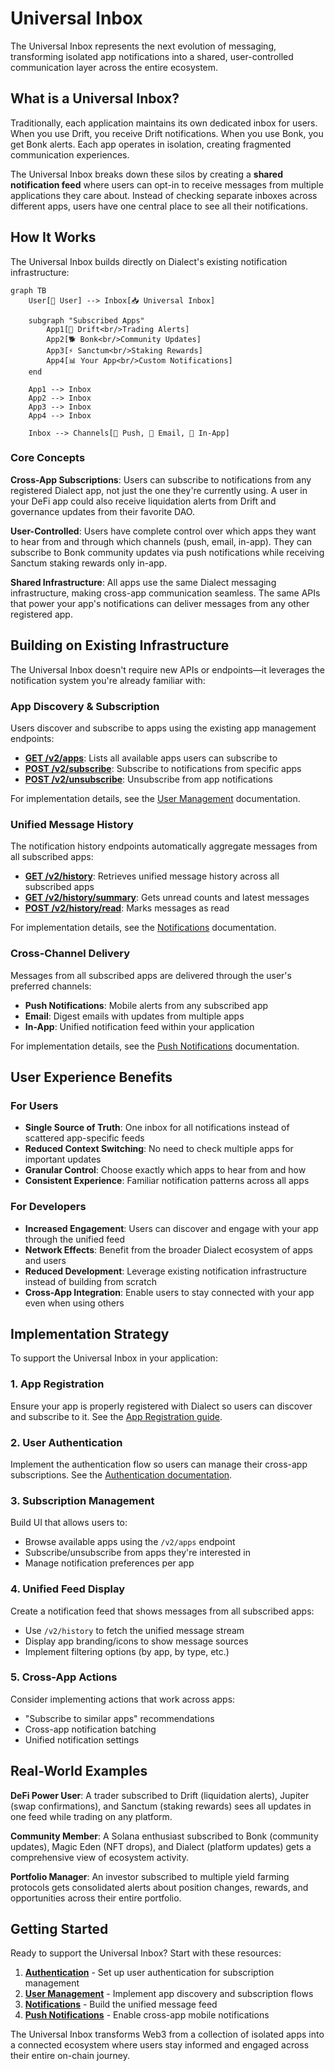 # Universal Inbox

The Universal Inbox represents the next evolution of messaging, transforming isolated app notifications into a shared, user-controlled communication layer across the entire ecosystem.

## What is a Universal Inbox?

Traditionally, each application maintains its own dedicated inbox for users. When you use Drift, you receive Drift notifications. When you use Bonk, you get Bonk alerts. Each app operates in isolation, creating fragmented communication experiences.

The Universal Inbox breaks down these silos by creating a **shared notification feed** where users can opt-in to receive messages from multiple applications they care about. Instead of checking separate inboxes across different apps, users have one central place to see all their notifications.

## How It Works

The Universal Inbox builds directly on Dialect's existing notification infrastructure:

```mermaid
graph TB
    User[👤 User] --> Inbox[📥 Universal Inbox]
    
    subgraph "Subscribed Apps"
        App1[🏦 Drift<br/>Trading Alerts]
        App2[🐕 Bonk<br/>Community Updates] 
        App3[⚡ Sanctum<br/>Staking Rewards]
        App4[📊 Your App<br/>Custom Notifications]
    end
    
    App1 --> Inbox
    App2 --> Inbox
    App3 --> Inbox
    App4 --> Inbox
    
    Inbox --> Channels[📱 Push, 📧 Email, 🔔 In-App]
```

### Core Concepts

**Cross-App Subscriptions**: Users can subscribe to notifications from any registered Dialect app, not just the one they're currently using. A user in your DeFi app could also receive liquidation alerts from Drift and governance updates from their favorite DAO.

**User-Controlled**: Users have complete control over which apps they want to hear from and through which channels (push, email, in-app). They can subscribe to Bonk community updates via push notifications while receiving Sanctum staking rewards only in-app.

**Shared Infrastructure**: All apps use the same Dialect messaging infrastructure, making cross-app communication seamless. The same APIs that power your app's notifications can deliver messages from any other registered app.

## Building on Existing Infrastructure

The Universal Inbox doesn't require new APIs or endpoints—it leverages the notification system you're already familiar with:

### App Discovery & Subscription

Users discover and subscribe to apps using the existing app management endpoints:

- **[GET /v2/apps](https://alerts-api.dial.to/docs#tag/subscriber/GET/v2/apps)**: Lists all available apps users can subscribe to
- **[POST /v2/subscribe](https://alerts-api.dial.to/docs#tag/subscriber/POST/v2/subscribe)**: Subscribe to notifications from specific apps
- **[POST /v2/unsubscribe](https://alerts-api.dial.to/docs#tag/subscriber/POST/v2/unsubscribe)**: Unsubscribe from app notifications

For implementation details, see the [User Management](./user-management.md) documentation.

### Unified Message History

The notification history endpoints automatically aggregate messages from all subscribed apps:

- **[GET /v2/history](https://alerts-api.dial.to/docs#tag/subscriber/GET/v2/history)**: Retrieves unified message history across all subscribed apps
- **[GET /v2/history/summary](https://alerts-api.dial.to/docs#tag/subscriber/GET/v2/history/summary)**: Gets unread counts and latest messages
- **[POST /v2/history/read](https://alerts-api.dial.to/docs#tag/subscriber/POST/v2/history/read)**: Marks messages as read

For implementation details, see the [Notifications](./api/notifications.md) documentation.

### Cross-Channel Delivery

Messages from all subscribed apps are delivered through the user's preferred channels:

- **Push Notifications**: Mobile alerts from any subscribed app
- **Email**: Digest emails with updates from multiple apps  
- **In-App**: Unified notification feed within your application

For implementation details, see the [Push Notifications](./api/push-notifications.md) documentation.

## User Experience Benefits

### For Users
- **Single Source of Truth**: One inbox for all notifications instead of scattered app-specific feeds
- **Reduced Context Switching**: No need to check multiple apps for important updates
- **Granular Control**: Choose exactly which apps to hear from and how
- **Consistent Experience**: Familiar notification patterns across all apps

### For Developers
- **Increased Engagement**: Users can discover and engage with your app through the unified feed
- **Network Effects**: Benefit from the broader Dialect ecosystem of apps and users
- **Reduced Development**: Leverage existing notification infrastructure instead of building from scratch
- **Cross-App Integration**: Enable users to stay connected with your app even when using others

## Implementation Strategy

To support the Universal Inbox in your application:

### 1. App Registration
Ensure your app is properly registered with Dialect so users can discover and subscribe to it. See the [App Registration guide](../setup/register-app.md).

### 2. User Authentication  
Implement the authentication flow so users can manage their cross-app subscriptions. See the [Authentication documentation](./api/authentication.md).

### 3. Subscription Management
Build UI that allows users to:
- Browse available apps using the `/v2/apps` endpoint
- Subscribe/unsubscribe from apps they're interested in
- Manage notification preferences per app

### 4. Unified Feed Display
Create a notification feed that shows messages from all subscribed apps:
- Use `/v2/history` to fetch the unified message stream
- Display app branding/icons to show message sources
- Implement filtering options (by app, by type, etc.)

### 5. Cross-App Actions
Consider implementing actions that work across apps:
- "Subscribe to similar apps" recommendations
- Cross-app notification batching
- Unified notification settings

## Real-World Examples

**DeFi Power User**: A trader subscribed to Drift (liquidation alerts), Jupiter (swap confirmations), and Sanctum (staking rewards) sees all updates in one feed while trading on any platform.

**Community Member**: A Solana enthusiast subscribed to Bonk (community updates), Magic Eden (NFT drops), and Dialect (platform updates) gets a comprehensive view of ecosystem activity.

**Portfolio Manager**: An investor subscribed to multiple yield farming protocols gets consolidated alerts about position changes, rewards, and opportunities across their entire portfolio.


## Getting Started

Ready to support the Universal Inbox? Start with these resources:

1. **[Authentication](./api/authentication.md)** - Set up user authentication for subscription management
2. **[User Management](./user-management.md)** - Implement app discovery and subscription flows  
3. **[Notifications](./api/notifications.md)** - Build the unified message feed
4. **[Push Notifications](./api/push-notifications.md)** - Enable cross-app mobile notifications

The Universal Inbox transforms Web3 from a collection of isolated apps into a connected ecosystem where users stay informed and engaged across their entire on-chain journey.